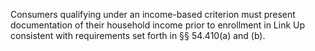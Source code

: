 Consumers qualifying under an income-based criterion must present documentation of their household income prior to enrollment in Link Up consistent with requirements set forth in §§ 54.410(a) and (b).


